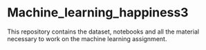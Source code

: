 # Machine_learning_happiness3
This repository contains the dataset, notebooks and all the material necessary to work on the machine learning assignment.

